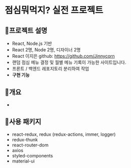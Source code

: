 # 점심뭐먹지? 실전 프로젝트

## 💛프로젝트 설명

- React, Node.js 기반
- React 2명, Node 2명, 디자이너 2명
- React 이지은 github: https://github.com/Jinnycorn
- 랜덤 점심 메뉴 결정 및 월별 메뉴 기록이 가능한 사이트입니다.
- 프론트 / 백엔드 레포지토리 분리하여 작업
- **구현 기능**

  

## 🧡개요

- 


## 💚사용 패키지

- react-redux, redux (redux-actions, immer, logger)
- redux-thunk
- react-router-dom
- axios
- styled-components
- material-ui